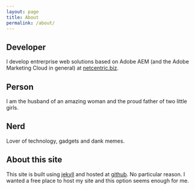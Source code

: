 ```yaml
---
layout: page
title: About
permalink: /about/
---
```


Developer
---------
I develop entrerprise web solutions based on Adobe AEM (and the Adobe Marketing Cloud in general) at [netcentric.biz](http://netcentric.biz).

Person
---------
I am the husband of an amazing woman and the proud father of two little girls.

Nerd
--------
Lover of technology, gadgets and dank memes.

About this site
--------

This site is built using [jekyll](http://jekyllrb.com/) and hosted at [github](http://github.com). No particular reason. I wanted a free place to host my site and this option seems enough for me.